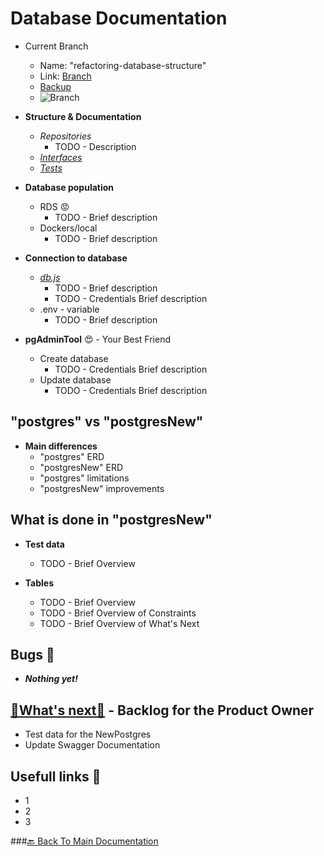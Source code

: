 # Database Documentation

- Current Branch
  - Name: "refactoring-database-structure"
  - Link: [Branch](https://github.com/knowitrickard/FlexiCharge-Backend/tree/refactoring-database-structure)
  - [Backup](https://drive.google.com/file/d/1vm7twjAbsH5IfoGC4jhBCl5c9mu51Erz/view?usp=sharing)
  - ![Branch](https://img.shields.io/github/last-commit/knowitrickard/FlexiCharge-Backend/refactoring-database-structure?style=for-the-badge) 


- **Structure & Documentation**
    - _Repositories_
      - TODO - Description
    - [_Interfaces_](../database-Interface/README.md)
    - [_Tests_](../database-Interface/tests/README.md)


- **Database population**
    - RDS :rage:
      - TODO - Brief description
    - Dockers/local
      - TODO - Brief description


- **Connection to database**
    - [_db.js_](../database-Interface/README.md)
        - TODO - Brief description
        - TODO - Credentials Brief description
    - .env - variable
      - TODO - Brief description


- **pgAdminTool** :heart_eyes: - Your Best Friend
    - Create database
      - TODO - Credentials Brief description
    - Update database
      - TODO - Credentials Brief description

## "postgres" vs "postgresNew"
- **Main differences**
    - "postgres" ERD
    - "postgresNew" ERD
    - "postgres" limitations
    - "postgresNew" improvements

## What is done in "postgresNew"
- **Test data**
    - TODO - Brief Overview


- **Tables**
    - TODO - Brief Overview
    - TODO - Brief Overview of Constraints
    - TODO - Brief Overview of What's Next

## Bugs 🐞
- **_Nothing yet!_**

## [🔨What's next🔨](https://www.youtube.com/watch?v=dQw4w9WgXcQ) - Backlog for the Product Owner
- Test data for the NewPostgres
- Update Swagger Documentation


## Usefull links 🔗
- 1
- 2
- 3


###[🔙 Back To Main Documentation](../../../README.md)